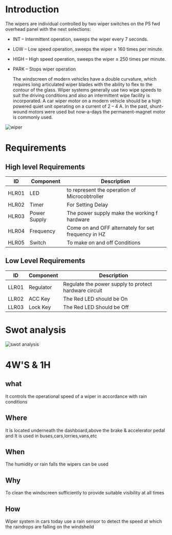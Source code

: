 # Introduction
The wipers are individual controlled by two wiper switches on the P5 fwd overhead panel with the next selections:
*  INT – Intermittent operation, sweeps the wiper every 7 seconds.
* LOW – Low speed operation, sweeps the wiper ± 160 times per minute.
* HIGH – High speed operation, sweeps the wiper ± 250 times per minute.
* PARK – Stops wiper operation

  The windscreen of modern vehicles have a double curvature, which requires long articulated wiper blades with the ability to flex to the contour of the glass. Wiper systems generally use two wipe speeds to suit the driving conditions and also an intermittent wipe facility is incorporated.
A car wiper motor on a modern vehicle should be a high powered quiet unit operating on a current of 2 – 4 A. In the past, shunt-wound motors were used but now-a-days the permanent-magnet motor is commonly used.

![wiper](https://user-images.githubusercontent.com/101034610/168259432-602b4371-d71b-4f13-a29a-5e67999133ae.jpeg)


# Requirements
## High level Requirements
|ID    |Component|Description  |
|------|-------------|---------|
|HLR01|LED |to represent the operation of Microcobtroller |  
|HLR02|Timer|For Setting Delay|
|HLR03|Power Supply|The power supply make the working f hardware |
|HLR04|Frequency|Come on and OFF alternately for set frequency in HZ|
|HLR05|Switch|To make on and off Conditions|

## Low Level Requirements
|ID    |Component         |Description       |
|------|------------------|------------------|
|LLR01 |Regulator         |Regulate the power supply to protect hardware circuit|
|LLR02|ACC  Key           | The Red LED should be On|
|LLR03|Lock Key           |The Red LED Should be Off|

# Swot analysis

![swot analysis](https://user-images.githubusercontent.com/101034610/168082403-c0b70593-361f-42b4-a797-f3e3b27ad115.png)

# 4W'S & 1H

## what
It controls the operational speed of a wiper in accordance with rain conditions

## Where
It is located underneath the dashboard,above the brake & accelerator pedal and
It is used in buses,cars,lorries,vans,etc

## When
The humidity or rain falls the wipers can be used

## Why
To clean the windscreen sufficiently to provide suitable visibility at all times

## How
Wiper system in cars today use a rain sensor to detect the speed at which the raindrops are falling on the windsheild
